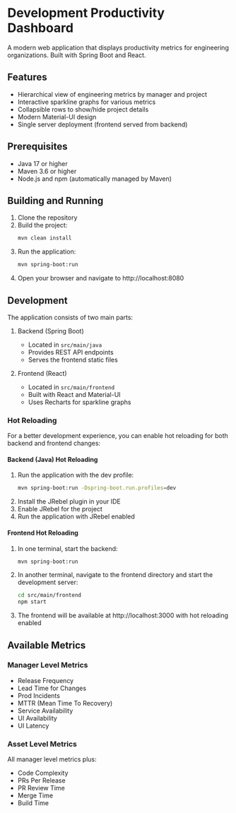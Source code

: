 # Development Productivity Dashboard

A modern web application that displays productivity metrics for engineering organizations. Built with Spring Boot and React.

## Features

- Hierarchical view of engineering metrics by manager and project
- Interactive sparkline graphs for various metrics
- Collapsible rows to show/hide project details
- Modern Material-UI design
- Single server deployment (frontend served from backend)

## Prerequisites

- Java 17 or higher
- Maven 3.6 or higher
- Node.js and npm (automatically managed by Maven)

## Building and Running

1. Clone the repository
2. Build the project:
   ```bash
   mvn clean install
   ```
3. Run the application:
   ```bash
   mvn spring-boot:run
   ```
4. Open your browser and navigate to http://localhost:8080

## Development

The application consists of two main parts:

1. Backend (Spring Boot)
   - Located in `src/main/java`
   - Provides REST API endpoints
   - Serves the frontend static files

2. Frontend (React)
   - Located in `src/main/frontend`
   - Built with React and Material-UI
   - Uses Recharts for sparkline graphs

### Hot Reloading

For a better development experience, you can enable hot reloading for both backend and frontend changes:

#### Backend (Java) Hot Reloading
1. Run the application with the dev profile:
   ```bash
   mvn spring-boot:run -Dspring-boot.run.profiles=dev
   ```
2. Install the JRebel plugin in your IDE
3. Enable JRebel for the project
4. Run the application with JRebel enabled

#### Frontend Hot Reloading
1. In one terminal, start the backend:
   ```bash
   mvn spring-boot:run
   ```
2. In another terminal, navigate to the frontend directory and start the development server:
   ```bash
   cd src/main/frontend
   npm start
   ```
3. The frontend will be available at http://localhost:3000 with hot reloading enabled

## Available Metrics

### Manager Level Metrics
- Release Frequency
- Lead Time for Changes
- Prod Incidents
- MTTR (Mean Time To Recovery)
- Service Availability
- UI Availability
- UI Latency

### Asset Level Metrics
All manager level metrics plus:
- Code Complexity
- PRs Per Release
- PR Review Time
- Merge Time
- Build Time
